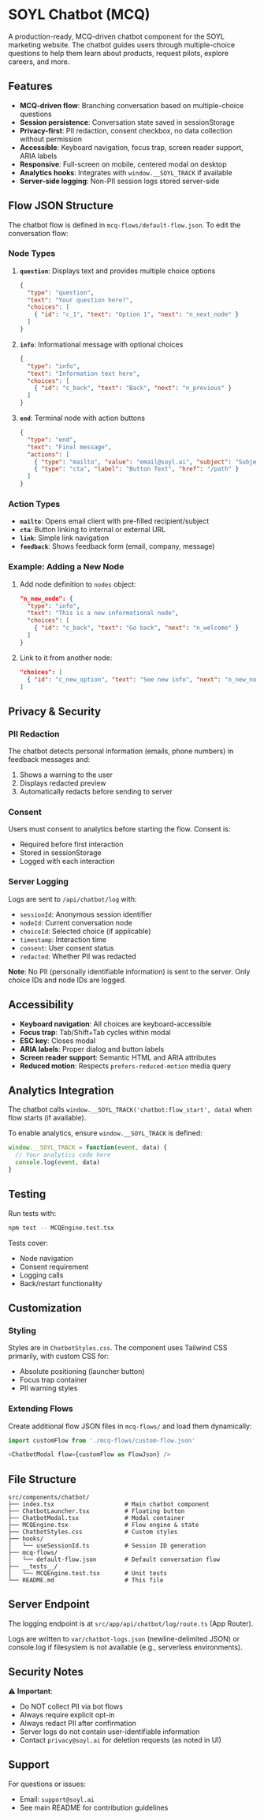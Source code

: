 # SOYL Chatbot (MCQ)

A production-ready, MCQ-driven chatbot component for the SOYL marketing website. The chatbot guides users through multiple-choice questions to help them learn about products, request pilots, explore careers, and more.

## Features

- **MCQ-driven flow**: Branching conversation based on multiple-choice questions
- **Session persistence**: Conversation state saved in sessionStorage
- **Privacy-first**: PII redaction, consent checkbox, no data collection without permission
- **Accessible**: Keyboard navigation, focus trap, screen reader support, ARIA labels
- **Responsive**: Full-screen on mobile, centered modal on desktop
- **Analytics hooks**: Integrates with `window.__SOYL_TRACK` if available
- **Server-side logging**: Non-PII session logs stored server-side

## Flow JSON Structure

The chatbot flow is defined in `mcq-flows/default-flow.json`. To edit the conversation flow:

### Node Types

1. **`question`**: Displays text and provides multiple choice options
   ```json
   {
     "type": "question",
     "text": "Your question here?",
     "choices": [
       { "id": "c_1", "text": "Option 1", "next": "n_next_node" }
     ]
   }
   ```

2. **`info`**: Informational message with optional choices
   ```json
   {
     "type": "info",
     "text": "Information text here",
     "choices": [
       { "id": "c_back", "text": "Back", "next": "n_previous" }
     ]
   }
   ```

3. **`end`**: Terminal node with action buttons
   ```json
   {
     "type": "end",
     "text": "Final message",
     "actions": [
       { "type": "mailto", "value": "email@soyl.ai", "subject": "Subject" },
       { "type": "cta", "label": "Button Text", "href": "/path" }
     ]
   }
   ```

### Action Types

- **`mailto`**: Opens email client with pre-filled recipient/subject
- **`cta`**: Button linking to internal or external URL
- **`link`**: Simple link navigation
- **`feedback`**: Shows feedback form (email, company, message)

### Example: Adding a New Node

1. Add node definition to `nodes` object:
   ```json
   "n_new_node": {
     "type": "info",
     "text": "This is a new informational node",
     "choices": [
       { "id": "c_back", "text": "Go back", "next": "n_welcome" }
     ]
   }
   ```

2. Link to it from another node:
   ```json
   "choices": [
     { "id": "c_new_option", "text": "See new info", "next": "n_new_node" }
   ]
   ```

## Privacy & Security

### PII Redaction

The chatbot detects personal information (emails, phone numbers) in feedback messages and:
1. Shows a warning to the user
2. Displays redacted preview
3. Automatically redacts before sending to server

### Consent

Users must consent to analytics before starting the flow. Consent is:
- Required before first interaction
- Stored in sessionStorage
- Logged with each interaction

### Server Logging

Logs are sent to `/api/chatbot/log` with:
- `sessionId`: Anonymous session identifier
- `nodeId`: Current conversation node
- `choiceId`: Selected choice (if applicable)
- `timestamp`: Interaction time
- `consent`: User consent status
- `redacted`: Whether PII was redacted

**Note**: No PII (personally identifiable information) is sent to the server. Only choice IDs and node IDs are logged.

## Accessibility

- **Keyboard navigation**: All choices are keyboard-accessible
- **Focus trap**: Tab/Shift+Tab cycles within modal
- **ESC key**: Closes modal
- **ARIA labels**: Proper dialog and button labels
- **Screen reader support**: Semantic HTML and ARIA attributes
- **Reduced motion**: Respects `prefers-reduced-motion` media query

## Analytics Integration

The chatbot calls `window.__SOYL_TRACK('chatbot:flow_start', data)` when flow starts (if available).

To enable analytics, ensure `window.__SOYL_TRACK` is defined:

```javascript
window.__SOYL_TRACK = function(event, data) {
  // Your analytics code here
  console.log(event, data)
}
```

## Testing

Run tests with:

```bash
npm test -- MCQEngine.test.tsx
```

Tests cover:
- Node navigation
- Consent requirement
- Logging calls
- Back/restart functionality

## Customization

### Styling

Styles are in `ChatbotStyles.css`. The component uses Tailwind CSS primarily, with custom CSS for:
- Absolute positioning (launcher button)
- Focus trap container
- PII warning styles

### Extending Flows

Create additional flow JSON files in `mcq-flows/` and load them dynamically:

```typescript
import customFlow from './mcq-flows/custom-flow.json'

<ChatbotModal flow={customFlow as FlowJson} />
```

## File Structure

```
src/components/chatbot/
├── index.tsx                    # Main chatbot component
├── ChatbotLauncher.tsx          # Floating button
├── ChatbotModal.tsx             # Modal container
├── MCQEngine.tsx                # Flow engine & state
├── ChatbotStyles.css            # Custom styles
├── hooks/
│   └── useSessionId.ts          # Session ID generation
├── mcq-flows/
│   └── default-flow.json        # Default conversation flow
├── __tests__/
│   └── MCQEngine.test.tsx       # Unit tests
└── README.md                    # This file
```

## Server Endpoint

The logging endpoint is at `src/app/api/chatbot/log/route.ts` (App Router).

Logs are written to `var/chatbot-logs.json` (newline-delimited JSON) or console.log if filesystem is not available (e.g., serverless environments).

## Security Notes

⚠️ **Important**: 
- Do NOT collect PII via bot flows
- Always require explicit opt-in
- Always redact PII after confirmation
- Server logs do not contain user-identifiable information
- Contact `privacy@soyl.ai` for deletion requests (as noted in UI)

## Support

For questions or issues:
- Email: `support@soyl.ai`
- See main README for contribution guidelines

